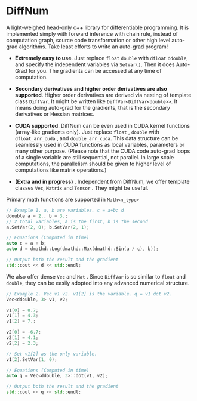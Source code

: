 # DiffNum
 A light-weighed head-only c++ library for differentiable programming. It is implemented  simply with forward inference with chain rule, instead of computation graph, source code transformation or other high level auto-grad algorithms. Take least efforts to write an auto-grad program!

* **Extremely easy to use**.  Just replace `float`   `double` with `dfloat`  `ddouble`, and specify the independent variables via `SetVar()`. Then it does Auto-Grad for you. The gradients can be accessed at any time of computation. 

* **Secondary derivatives and higher order derivatives are also supported**.  Higher order derivatives are derived via nesting of template class `DiffVar`. It might be written like `DiffVar<DiffVar<double>>`. It means doing auto-grad for the gradients, that is the secondary derivatives or Hessian matrices. 

* **CUDA supported**. DiffNum can be even used in CUDA kernel functions (array-like gradients only). Just replace `float` , `double` with `dfloat_arr_cuda` , and `double_arr_cuda`. This data structure can be seamlessly used in CUDA functions as local variables, parameters or many other purpose. (Please note that the CUDA code auto-grad loops of a single variable are still sequential, not parallel. In large scale computations, the parallelism should be given to higher level of computations like matrix operations.) 
* **(Extra and in progress)** . Independent from DiffNum, we offer template classes `Vec`, `Matrix` and `Tensor` . They might be useful. 

 Primary math functions are supported in `Math<n_type>`

```c++
// Example 1. a, b are variables. c = a+b; d
ddouble a = 2., b = 3.;
// 2 total variables, a is the first, b is the second 
a.SetVar(2, 0); b.SetVar(2, 1);

// Equations (Computed in time)
auto c = a + b;
auto d = dmathd::Log(dmathd::Max(dmathd::Sin(a / c), b));

// Output both the result and the gradient
std::cout << d << std::endl;
```



We also offer dense `Vec`  and `Mat` . Since `DiffVar` is so similar to `float` and `double`, they can be easily adopted into any advanced numerical structure. 

```c++
// Example 2. Vec v1 v2. v1[2] is the variable. q = v1 dot v2.
Vec<ddouble, 3> v1, v2;

v1[0] = 8.7;
v1[1] = 4.3;
v1[2] = 7.;

v2[0] = -6.7;
v2[1] = 4.1;
v2[2] = 2.3;

// Set v1[2] as the only variable.
v1[2].SetVar(1, 0);

// Equations (Computed in time)
auto q = Vec<ddouble, 3>::dot(v1, v2);

// Output both the result and the gradient
std::cout << q << std::endl;
```

